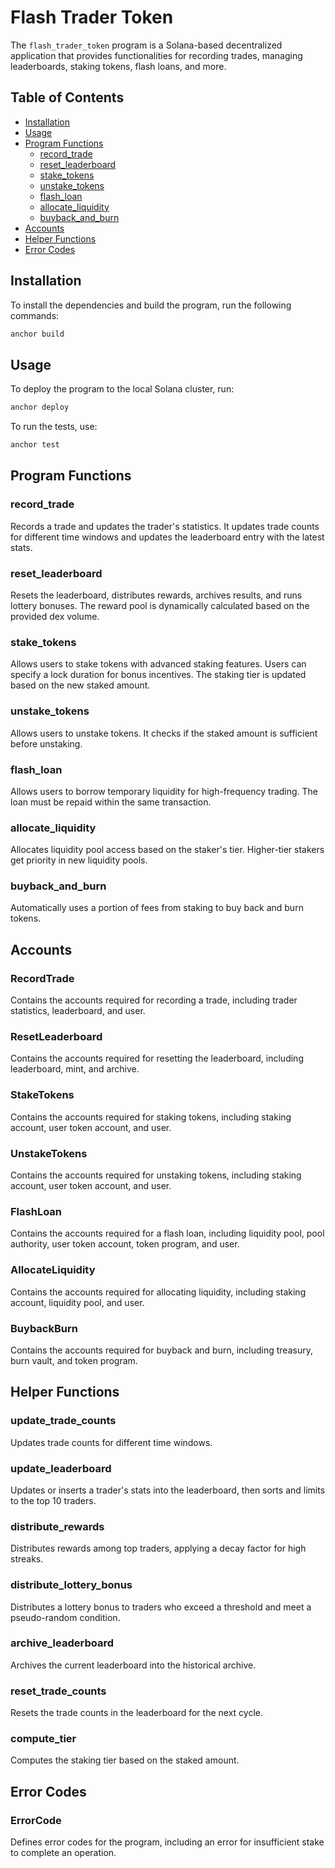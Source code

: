 # Flash Trader Token

The `flash_trader_token` program is a Solana-based decentralized application that provides functionalities for recording trades, managing leaderboards, staking tokens, flash loans, and more.

## Table of Contents

- [Installation](#installation)
- [Usage](#usage)
- [Program Functions](#program-functions)
  - [record_trade](#record_trade)
  - [reset_leaderboard](#reset_leaderboard)
  - [stake_tokens](#stake_tokens)
  - [unstake_tokens](#unstake_tokens)
  - [flash_loan](#flash_loan)
  - [allocate_liquidity](#allocate_liquidity)
  - [buyback_and_burn](#buyback_and_burn)
- [Accounts](#accounts)
- [Helper Functions](#helper-functions)
- [Error Codes](#error-codes)

## Installation

To install the dependencies and build the program, run the following commands:

```sh
anchor build
```

## Usage

To deploy the program to the local Solana cluster, run:

```sh
anchor deploy
```

To run the tests, use:

```sh
anchor test
```

## Program Functions

### record_trade

Records a trade and updates the trader's statistics. It updates trade counts for different time windows and updates the leaderboard entry with the latest stats.

### reset_leaderboard

Resets the leaderboard, distributes rewards, archives results, and runs lottery bonuses. The reward pool is dynamically calculated based on the provided dex volume.

### stake_tokens

Allows users to stake tokens with advanced staking features. Users can specify a lock duration for bonus incentives. The staking tier is updated based on the new staked amount.

### unstake_tokens

Allows users to unstake tokens. It checks if the staked amount is sufficient before unstaking.

### flash_loan

Allows users to borrow temporary liquidity for high-frequency trading. The loan must be repaid within the same transaction.

### allocate_liquidity

Allocates liquidity pool access based on the staker's tier. Higher-tier stakers get priority in new liquidity pools.

### buyback_and_burn

Automatically uses a portion of fees from staking to buy back and burn tokens.

## Accounts

### RecordTrade

Contains the accounts required for recording a trade, including trader statistics, leaderboard, and user.

### ResetLeaderboard

Contains the accounts required for resetting the leaderboard, including leaderboard, mint, and archive.

### StakeTokens

Contains the accounts required for staking tokens, including staking account, user token account, and user.

### UnstakeTokens

Contains the accounts required for unstaking tokens, including staking account, user token account, and user.

### FlashLoan

Contains the accounts required for a flash loan, including liquidity pool, pool authority, user token account, token program, and user.

### AllocateLiquidity

Contains the accounts required for allocating liquidity, including staking account, liquidity pool, and user.

### BuybackBurn

Contains the accounts required for buyback and burn, including treasury, burn vault, and token program.

## Helper Functions

### update_trade_counts

Updates trade counts for different time windows.

### update_leaderboard

Updates or inserts a trader's stats into the leaderboard, then sorts and limits to the top 10 traders.

### distribute_rewards

Distributes rewards among top traders, applying a decay factor for high streaks.

### distribute_lottery_bonus

Distributes a lottery bonus to traders who exceed a threshold and meet a pseudo-random condition.

### archive_leaderboard

Archives the current leaderboard into the historical archive.

### reset_trade_counts

Resets the trade counts in the leaderboard for the next cycle.

### compute_tier

Computes the staking tier based on the staked amount.

## Error Codes

### ErrorCode

Defines error codes for the program, including an error for insufficient stake to complete an operation.
